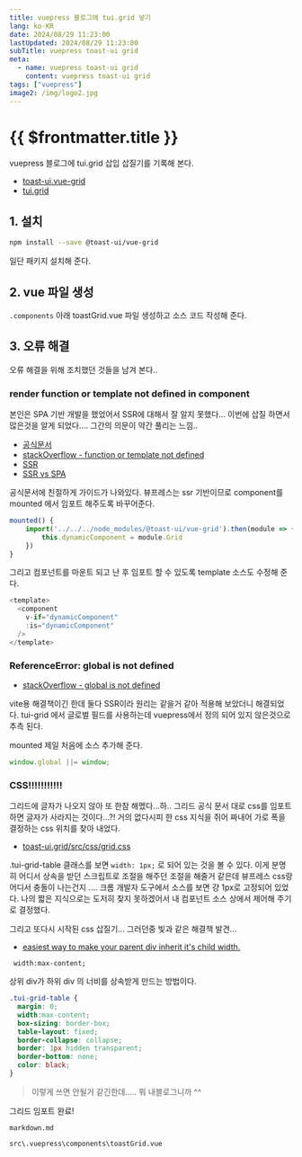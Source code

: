 ```yaml
---
title: vuepress 블로그에 tui.grid 넣기
lang: ko-KR
date: 2024/08/29 11:23:00
lastUpdated: 2024/08/29 11:23:00
subTitle: vuepress toast-ui grid
meta:
  - name: vuepress toast-ui grid
    content: vuepress toast-ui grid
tags: ["vuepress"]
image2: /img/logo2.jpg
---
```


# {{ $frontmatter.title }}

vuepress 블로그에 tui.grid 삽입 삽질기를 기록해 본다.

<toastGrid/>

- [toast-ui.vue-grid](https://github.com/nhn/tui.grid/blob/master/packages/toast-ui.vue-grid/docs/getting-started.md)
- [tui.grid](https://nhn.github.io/tui.grid/latest/)

## 1. 설치

```sh
npm install --save @toast-ui/vue-grid
```

일단 패키지 설치해 준다.

## 2. vue 파일 생성

`.components` 아래 toastGrid.vue 파일 생성하고 소스 코드 작성해 준다.

## 3. 오류 해결 

오류 해결을 위해 조치했던 것들을 남겨 본다..

### render function or template not defined in component

본인은 SPA 기반 개발을 했었어서 SSR에 대해서 잘 알지 못했다... 이번에 삽질 하면서 많은것을 알게 되었다.... 그간의 의문이 약간 풀리는 느낌.. 

- [공식문서](https://v1.vuepress.vuejs.org/guide/using-vue.html#browser-api-access-restrictions)
- [stackOverflow - function or template not defined](https://stackoverflow.com/questions/54341251/render-function-or-template-not-defined-in-component-anonymous)
- [SSR](https://vuejs.org/guide/scaling-up/ssr)
- [SSR vs SPA](https://velog.io/@ru_bryunak/SPA-%EC%82%AC%EC%9A%A9%EC%97%90%EC%84%9C%EC%9D%98-SSR%EA%B3%BC-CSR)

공식문서에 친절하게 가이드가 나와있다. 뷰프레스는 ssr 기반이므로 component를 mounted 에서 임포트 해주도록 바꾸어준다.

```js
mounted() {
    import('../../../node_modules/@toast-ui/vue-grid').then(module => {
        this.dynamicComponent = module.Grid
    })
}
```

그리고 컴포넌트를 마운트 되고 난 후 임포트 할 수 있도록 template 소스도 수정해 준다.

```js
<template>
  <component
    v-if="dynamicComponent" 
    :is="dynamicComponent"
  />
</template>
```

### ReferenceError: global is not defined

- [stackOverflow - global is not defined](https://stackoverflow.com/a/73208485/10222566)

vite용 해결책이긴 한데 둘다 SSR이라 원리는 같을거 같아 적용해 보았더니 해결되었다. tui-grid 에서 글로벌 필드를 사용하는데 vuepress에서 정의 되어 있지 않은것으로 추측 된다. 

mounted 제일 처음에 소스 추가해 준다.

```js
window.global ||= window;
```

### CSS!!!!!!!!!!!

그리드에 글자가 나오지 않아 또 한참 해멨다...하.. 그리드 공식 문서 대로 css를 임포트 하면 글자가 사라지는 것이다...?! 거의 없다시피 한 css 지식을 쥐어 짜내어 가로 폭을 결정하는 css 위치를 찾아 내었다.

- [toast-ui.grid/src/css/grid.css](https://github.com/nhn/tui.grid/blob/master/packages/toast-ui.grid/src/css/grid.css)

.tui-grid-table 클래스를 보면 `width: 1px;` 로 되어 있는 것을 볼 수 있다. 이게 분명히 어디서 상속을 받던 스크립트로 조절을 해주던 조절을 해줄거 같은데
뷰프레스 css랑 어디서 충돌이 나는건지 .... 크롬 개발자 도구에서 소스를 보면 걍 1px로 고정되어 있었다. 나의 짧은 지식으로는 도저히 찾지 못하겠어서 내 컴포넌트 소스 상에서 제어해 주기로 결정했다.

그리고 또다시 시작된 css 삽질기... 그러던중 빛과 같은 해결책 발견... 

- [easiest way to make your parent div inherit it's child width.](https://stackoverflow.com/a/70394225)

` width:max-content;`

상위 div가 하위 div 의 너비를 상속받게 만드는 방법이다.

```css
.tui-grid-table {
  margin: 0;
  width:max-content;
  box-sizing: border-box;
  table-layout: fixed;
  border-collapse: collapse;
  border: 1px hidden transparent;
  border-bottom: none;
  color: black;
}
```

> 이렇게 쓰면 안될거 같긴한데..... 뭐 내블로그니까 ^^

그리드 임포트 완료!

<toastGrid 
    v-bind:data = "[
        { 
            name: '그리드',
            artist: '테스트'
        },
        { 
            name: '마크다운에서',
            artist: '내용작성가능'
        }
    ]"
    v-bind:columns = "[
        {
            header: 'title',
            name: 'name',
        },
        {
            header: 'desc',
            name: 'artist',
            width: 400
        }
    ]"
    v-bind:options = "{
        scrollX: false,
        scrollY: false,
        draggable: false,
    }"
/>

`markdown.md`

<Gist gistId="ad76ab3dc136bb5720b91f2510696238" file="markdown.md"/>

`src\.vuepress\components\toastGrid.vue`

<Gist gistId="ad76ab3dc136bb5720b91f2510696238" file="toastGrid.vue"/>